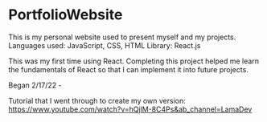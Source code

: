# PortfolioWebsite

This is my personal website used to present myself and my projects.
Languages used: JavaScript, CSS, HTML
Library: React.js

This was my first time using React. Completing this project helped me learn the fundamentals of React so that I can implement it into future projects.

Began 2/17/22 - 

Tutorial that I went through to create my own version:
https://www.youtube.com/watch?v=hQjlM-8C4Ps&ab_channel=LamaDev
